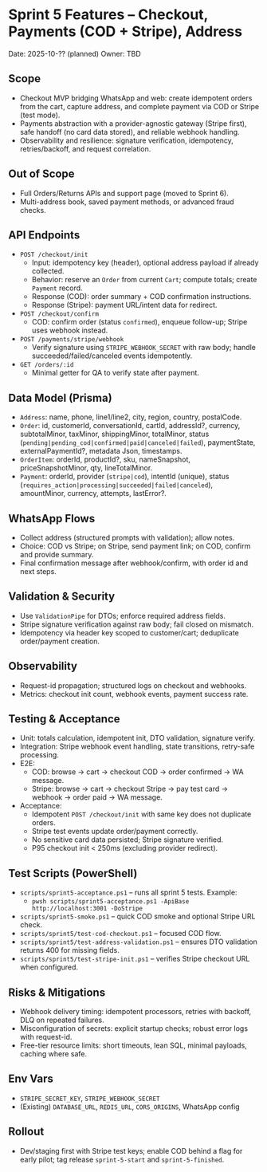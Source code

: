 # Sprint 5 Features – Checkout, Payments (COD + Stripe), Address

Date: 2025-10-?? (planned)
Owner: TBD

## Scope
- Checkout MVP bridging WhatsApp and web: create idempotent orders from the cart, capture address, and complete payment via COD or Stripe (test mode).
- Payments abstraction with a provider-agnostic gateway (Stripe first), safe handoff (no card data stored), and reliable webhook handling.
- Observability and resilience: signature verification, idempotency, retries/backoff, and request correlation.

## Out of Scope
- Full Orders/Returns APIs and support page (moved to Sprint 6).
- Multi-address book, saved payment methods, or advanced fraud checks.

## API Endpoints
- `POST /checkout/init`
  - Input: idempotency key (header), optional address payload if already collected.
  - Behavior: reserve an `Order` from current `Cart`; compute totals; create `Payment` record.
  - Response (COD): order summary + COD confirmation instructions.
  - Response (Stripe): payment URL/intent data for redirect.
- `POST /checkout/confirm`
  - COD: confirm order (status `confirmed`), enqueue follow-up; Stripe uses webhook instead.
- `POST /payments/stripe/webhook`
  - Verify signature using `STRIPE_WEBHOOK_SECRET` with raw body; handle succeeded/failed/canceled events idempotently.
- `GET /orders/:id`
  - Minimal getter for QA to verify state after payment.

## Data Model (Prisma)
- `Address`: name, phone, line1/line2, city, region, country, postalCode.
- `Order`: id, customerId, conversationId, cartId, addressId?, currency, subtotalMinor, taxMinor, shippingMinor, totalMinor, status (`pending|pending_cod|confirmed|paid|canceled|failed`), paymentState, externalPaymentId?, metadata Json, timestamps.
- `OrderItem`: orderId, productId?, sku, nameSnapshot, priceSnapshotMinor, qty, lineTotalMinor.
- `Payment`: orderId, provider (`stripe|cod`), intentId (unique), status (`requires_action|processing|succeeded|failed|canceled`), amountMinor, currency, attempts, lastError?.

## WhatsApp Flows
- Collect address (structured prompts with validation); allow notes.
- Choice: COD vs Stripe; on Stripe, send payment link; on COD, confirm and provide summary.
- Final confirmation message after webhook/confirm, with order id and next steps.

## Validation & Security
- Use `ValidationPipe` for DTOs; enforce required address fields.
- Stripe signature verification against raw body; fail closed on mismatch.
- Idempotency via header key scoped to customer/cart; deduplicate order/payment creation.

## Observability
- Request-id propagation; structured logs on checkout and webhooks.
- Metrics: checkout init count, webhook events, payment success rate.

## Testing & Acceptance
- Unit: totals calculation, idempotent init, DTO validation, signature verify.
- Integration: Stripe webhook event handling, state transitions, retry-safe processing.
- E2E: 
  - COD: browse → cart → checkout COD → order confirmed → WA message.
  - Stripe: browse → cart → checkout Stripe → pay test card → webhook → order paid → WA message.
- Acceptance:
  - Idempotent `POST /checkout/init` with same key does not duplicate orders.
  - Stripe test events update order/payment correctly.
  - No sensitive card data persisted; Stripe signature verified.
  - P95 checkout init < 250ms (excluding provider redirect).

## Test Scripts (PowerShell)
- `scripts/sprint5-acceptance.ps1` – runs all sprint 5 tests. Example:
  - `pwsh scripts/sprint5-acceptance.ps1 -ApiBase http://localhost:3001 -DoStripe`
- `scripts/sprint5-smoke.ps1` – quick COD smoke and optional Stripe URL check.
- `scripts/sprint5/test-cod-checkout.ps1` – focused COD flow.
- `scripts/sprint5/test-address-validation.ps1` – ensures DTO validation returns 400 for missing fields.
- `scripts/sprint5/test-stripe-init.ps1` – verifies Stripe checkout URL when configured.

## Risks & Mitigations
- Webhook delivery timing: idempotent processors, retries with backoff, DLQ on repeated failures.
- Misconfiguration of secrets: explicit startup checks; robust error logs with request-id.
- Free-tier resource limits: short timeouts, lean SQL, minimal payloads, caching where safe.

## Env Vars
- `STRIPE_SECRET_KEY`, `STRIPE_WEBHOOK_SECRET`
- (Existing) `DATABASE_URL`, `REDIS_URL`, `CORS_ORIGINS`, WhatsApp config

## Rollout
- Dev/staging first with Stripe test keys; enable COD behind a flag for early pilot; tag release `sprint-5-start` and `sprint-5-finished`.
